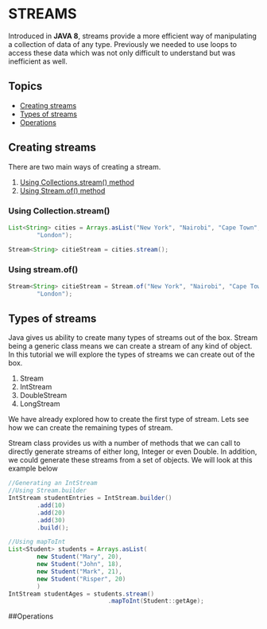 # STREAMS<T>
 
Introduced in **JAVA 8**, streams provide a more efficient way of 
manipulating a collection of data of any type. Previously we needed to use 
loops to access these data which was not only difficult to understand but 
was inefficient as well.

## Topics
- [Creating streams](#creating-streams)
- [Types of streams](#types-of-streams)
- [Operations](#operations)

## Creating streams

There are two main ways of creating a stream. 
 1. [Using Collections.stream() method](#using-collectionstream)
 2. [Using Stream.of() method](#using-streamof)

### Using Collection.stream()
```java
List<String> cities = Arrays.asList("New York", "Nairobi", "Cape Town", 
        "London"); 

Stream<String> citieStream = cities.stream(); 
```

### Using stream.of()
```java
Stream<String> citieStream = Stream.of("New York", "Nairobi", "Cape Town",
        "London");
```

## Types of streams
Java gives us ability to create many types of streams out of the box. Stream 
being a generic class means we can create a stream of any kind of object. In 
this tutorial we will explore the types of streams we can create out of the box.
 1. Stream<T>
 2. IntStream
 3. DoubleStream
 4. LongStream


We have already explored how to create the first type of stream. Lets see 
how we can create the remaining types of stream. 

Stream class provides us with a number of methods that we can call to 
directly generate streams of either long, Integer or even Double. In 
addition, we could generate these streams from a set of objects. We will look 
at this example below

```java
//Generating an IntStream
//Using Stream.builder
IntStream studentEntries = IntStream.builder()
        .add(10)
        .add(20)
        .add(30)
        .build();

//Using mapToInt
List<Student> students = Arrays.asList(
        new Student("Mary", 20),
        new Student("John", 18),
        new Student("Mark", 21),
        new Student("Risper", 20)
        )        
IntStream studentAges = students.stream()
                            .mapToInt(Student::getAge);
```
##Operations

